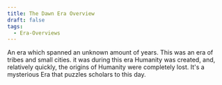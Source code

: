 ```yaml
---
title: The Dawn Era Overview
draft: false
tags:
  - Era-Overviews
---
```

 An era which spanned an unknown amount of years. This was an era of tribes and small cities. it was during this era Humanity was created, and, relatively quickly, the origins of Humanity were completely lost. It's a mysterious Era that puzzles scholars to this day.